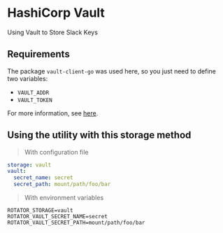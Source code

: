 # HashiCorp Vault

Using Vault to Store Slack Keys

## Requirements
The package `vault-client-go` was used here, so you just need to define two variables:
- `VAULT_ADDR`
- `VAULT_TOKEN`

For more information, see [here](https://github.com/hashicorp/vault-client-go).

## Using the utility with this storage method

> With configuration file

```yaml
storage: vault
vault:
  secret_name: secret
  secret_path: mount/path/foo/bar
```

> With environment variables
```shell
ROTATOR_STORAGE=vault
ROTATOR_VAULT_SECRET_NAME=secret
ROTATOR_VAULT_SECRET_PATH=mount/path/foo/bar
```
